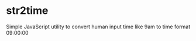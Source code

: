 str2time
========

Simple JavaScript utility to convert human input time like 9am to time format 09:00:00
